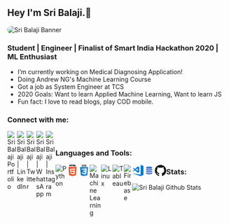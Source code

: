 ## Hey I'm Sri Balaji.👋

<img align="left" style = "border-radius: 8px;" alt="Sri Balaji Banner" src="https://i.imgur.com/BGFnjDf.png" />
<br />

### Student | Engineer | Finalist of Smart India Hackathon 2020 | ML Enthusiast
- I’m currently working on Medical Diagnosing Application!
- Doing Andrew NG's Machine Learning Course
- Got a job as System Engineer at TCS
- 2020 Goals: Want to learn Applied Machine Learning, Want to learn JS
- Fun fact: I love to read blogs, play COD mobile.


### Connect with me:

[<img align="left" alt="Sri Balaji Portfolio" width="22px" src="https://image.flaticon.com/icons/svg/2922/2922506.svg" />][website]
[<img align="left" alt="Sri Balaji | LinkedIn" width="22px" src="https://image.flaticon.com/icons/svg/733/733561.svg" />][linkedin]
[<img align="left" alt="Sri Balaji | Twitter" width="22px" src="https://image.flaticon.com/icons/svg/733/733579.svg" />][twitter]
[<img align="left" alt="Sri Balaji | WhatsApp" width="22px" src="https://image.flaticon.com/icons/svg/733/733585.svg" />][whatsapp]
[<img align="left" alt="Sri Balaji | Instagram" width="22px" src="https://image.flaticon.com/icons/svg/733/733558.svg" />][instagram]

<br />

[whatsapp]:https://wa.me/+919710912282
[website]: https://sribalaji.imfast.io/
[twitter]: https://twitter.com/isribalaji
[instagram]: https://www.instagram.com/isribalaji/
[linkedin]: https://www.linkedin.com/in/sri-balaji/

### Languages and Tools:
<img align="left" alt="Python" width="26px" src="https://upload.wikimedia.org/wikipedia/commons/thumb/c/c3/Python-logo-notext.svg/600px-Python-logo-notext.svg.png" />
<img align="left" alt="HTML5" width="26px" src="https://raw.githubusercontent.com/github/explore/80688e429a7d4ef2fca1e82350fe8e3517d3494d/topics/html/html.png" />
<img align="left" alt="CSS3" width="26px" src="https://raw.githubusercontent.com/github/explore/80688e429a7d4ef2fca1e82350fe8e3517d3494d/topics/css/css.png" />
<img align="left" alt="Machine Learning" width="26px" src="https://image.flaticon.com/icons/svg/2103/2103658.svg" />
<img align="left" alt="Linux" width="26px" src="https://image.flaticon.com/icons/svg/226/226772.svg" />
<img align="left" alt="Tableau" width="26px" src="https://sybyl.com/wp-content/uploads/2019/11/Tableau-Logo-for-website.jpg" />
<img align="left" alt="Firebase" width="19px" src="https://cdn.freebiesupply.com/logos/large/2x/firebase-1-logo-png-transparent.png" />
<img align="left" alt="Visual Studio Code" width="26px" src="https://raw.githubusercontent.com/github/explore/80688e429a7d4ef2fca1e82350fe8e3517d3494d/topics/visual-studio-code/visual-studio-code.png" />
<img align="left" alt="SQL" width="26px" src="https://raw.githubusercontent.com/github/explore/80688e429a7d4ef2fca1e82350fe8e3517d3494d/topics/sql/sql.png" />
<img align="left" alt="GitHub" width="26px" src="https://raw.githubusercontent.com/github/explore/78df643247d429f6cc873026c0622819ad797942/topics/github/github.png" />

### Stats:
<img alt="Sri Balaji Github Stats" align = "left" src="https://github-readme-stats.vercel.app/api?username=iSriBalaji&show_icons=true&hide_border=false" />
